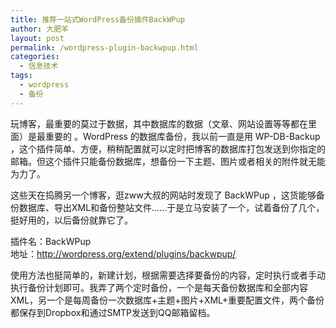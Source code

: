 ```yaml
---
title: 推荐一站式WordPress备份插件BackWPup
author: 大肥羊
layout: post
permalink: /wordpress-plugin-backwpup.html
categories:
  - 信息技术
tags:
  - wordpress
  - 备份
---
```

玩博客，最重要的莫过于数据，其中数据库的数据（文章、网站设置等等都在里面）是最重要的 。WordPress 的数据库备份，我以前一直是用 WP-DB-Backup ，这个插件简单、方便，稍稍配置就可以定时把博客的数据库打包发送到你指定的邮箱。但这个插件只能备份数据库，想备份一下主题、图片或者相关的附件就无能为力了。  


  
这些天在捣腾另一个博客，逛zww大叔的网站时发现了 BackWPup ，这货能够备份数据库、导出XML和备份整站文件……于是立马安装了一个，试着备份了几个，挺好用的，以后备份就靠它了。

插件名：BackWPup  
地址：http://wordpress.org/extend/plugins/backwpup/

使用方法也挺简单的，新建计划，根据需要选择要备份的内容，定时执行或者手动执行备份计划即可。我弄了两个定时备份，一个是每天备份数据库和全部内容XML，另一个是每周备份一次数据库+主题+图片+XML+重要配置文件，两个备份都保存到Dropbox和通过SMTP发送到QQ邮箱留档。